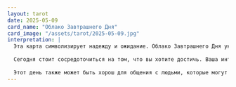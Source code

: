 ```yaml
---
layout: tarot
date: 2025-05-09
card_name: "Облако Завтрашнего Дня"
card_image: "/assets/tarot/2025-05-09.jpg"
interpretation: |
  Эта карта символизирует надежду и ожидание. Облако Завтрашнего Дня указывает на то, что в вашей жизни наступает новый этап, наполненный возможностями и перспективами. Возможно, вы находитесь на пороге перемен, и это время может стать началом чего-то важного. Обратите внимание на свои мечты и стремления, они могут стать основой для вашего будущего.
  
  Сегодня стоит сосредоточиться на том, что вы хотите достичь. Ваша интуиция будет особенно сильной, и идеи, которые приходят к вам, могут оказаться ключевыми для вашего успеха. Не бойтесь мечтать о большом и ставить перед собой амбициозные цели. Облако Завтрашнего Дня напоминает, что даже в самые темные времена всегда есть свет в конце туннеля.
  
  Этот день также может быть хорош для общения с людьми, которые могут поддержать ваши начинания. Обсуждение ваших планов с близкими или друзьями может дать вам новые идеи и вдохновение. Не упускайте возможность делиться своими мыслями и получать обратную связь. Помните, что вместе с другими вы можете достичь большего, чем в одиночку.
---
```

